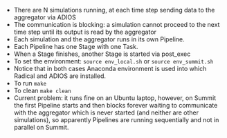 * There are N simulations running, at each time step sending data to the aggregator via ADIOS
* The communication is blocking: a simulation cannot proceed to the next time step until its output is read by the aggregator
* Each simulation and the aggregator runs in its own Pipeline. 
* Each Pipeline has one Stage with one Task.
* When a Stage finishes, another Stage is started via post_exec
* To set the environment:
  ```source env_local.sh```
  or
  ```source env_summit.sh```
* Notice that in both cases Anaconda environment is used into which Radical and ADIOS are installed.
* To run
  ```make```
* To clean
  ```make clean```
* Current problem: it runs fine on an Ubuntu laptop, however, on Summit the first Pipeline starts and then blocks forever 
  waiting to communicate with the aggregator which is never started (and neither are other simulations), 
  so apparently Pipelines are running sequentially and not in parallel on Summit. 
